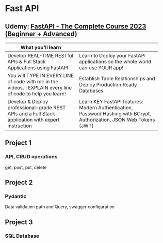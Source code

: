 # Fast API
## Udemy: [FastAPI - The Complete Course 2023 (Beginner + Advanced)](https://www.udemy.com/course/fastapi-the-complete-course/)

| What you'll learn  |   |
|---|---|
| Develop REAL-TIME RESTful APIs & Full Stack Applications using FastAPI  | Learn to Deploy your FastAPI applications so the whole world can use YOUR app!  |
| You will TYPE IN EVERY LINE of code with me in the videos. I EXPLAIN every line of code to help you learn!  | Establish Table Relationships and Deploy Production Ready Databases  |
| Develop & Deploy professional-grade REST APIs and a Full Stack application with expert instruction  | Learn KEY FastAPI features: Modern Authentication, Password Hashing with BCrypt, Authorization, JSON Web Tokens (JWT)  |

## Project 1 
### API, CRUD operations
get, post, put, delete

## Project 2
### Pydantic
Data validation path and Query, swagger configuration

## Project 3
### SQL Database

